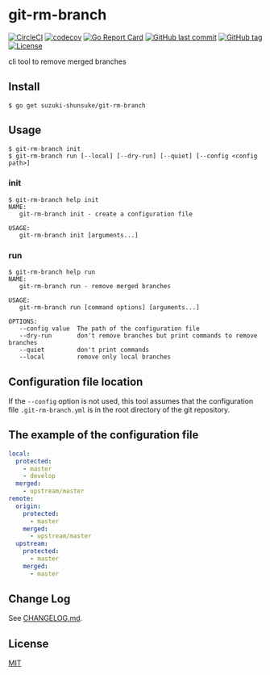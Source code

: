 # git-rm-branch

[![CircleCI](https://circleci.com/gh/suzuki-shunsuke/git-rm-branch.svg?style=svg)](https://circleci.com/gh/suzuki-shunsuke/git-rm-branch)
[![codecov](https://codecov.io/gh/suzuki-shunsuke/git-rm-branch/branch/master/graph/badge.svg)](https://codecov.io/gh/suzuki-shunsuke/git-rm-branch)
[![Go Report Card](https://goreportcard.com/badge/github.com/suzuki-shunsuke/git-rm-branch)](https://goreportcard.com/report/github.com/suzuki-shunsuke/git-rm-branch)
[![GitHub last commit](https://img.shields.io/github/last-commit/suzuki-shunsuke/git-rm-branch.svg)](https://github.com/suzuki-shunsuke/git-rm-branch)
[![GitHub tag](https://img.shields.io/github/tag/suzuki-shunsuke/git-rm-branch.svg)](https://github.com/suzuki-shunsuke/git-rm-branch/releases)
[![License](http://img.shields.io/badge/license-mit-blue.svg?style=flat-square)](https://raw.githubusercontent.com/suzuki-shunsuke/git-rm-branch/master/LICENSE)

cli tool to remove merged branches

## Install

```
$ go get suzuki-shunsuke/git-rm-branch
```

## Usage

```
$ git-rm-branch init
$ git-rm-branch run [--local] [--dry-run] [--quiet] [--config <config path>]
```

### init

```
$ git-rm-branch help init
NAME:
   git-rm-branch init - create a configuration file

USAGE:
   git-rm-branch init [arguments...]
```

### run

```
$ git-rm-branch help run
NAME:
   git-rm-branch run - remove merged branches

USAGE:
   git-rm-branch run [command options] [arguments...]

OPTIONS:
   --config value  The path of the configuration file
   --dry-run       don't remove branches but print commands to remove branches
   --quiet         don't print commands
   --local         remove only local branches
```

## Configuration file location

If the `--config` option is not used,
this tool assumes that the configuration file `.git-rm-branch.yml` is in the root directory of the git repository.

## The example of the configuration file

```yaml
local:
  protected:
    - master
    - develop
  merged:
    - upstream/master
remote:
  origin:
    protected:
      - master
    merged:
      - upstream/master
  upstream:
    protected:
      - master
    merged:
      - master
```

## Change Log

See [CHANGELOG.md](CHANGELOG.md).

## License

[MIT](LICENSE)
